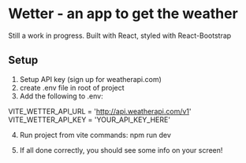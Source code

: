 # Wetter - an app to get the weather
Still a work in progress. Built with React, styled with React-Bootstrap

## Setup
1. Setup API key (sign up for weatherapi.com)
2. create .env file in root of project
3. Add the following to .env:

VITE_WETTER_API_URL = 'http://api.weatherapi.com/v1'
VITE_WETTER_API_KEY = 'YOUR_API_KEY_HERE'


4. Run project from vite commands:
npm run dev

5. If all done correctly, you should see some info on your screen!